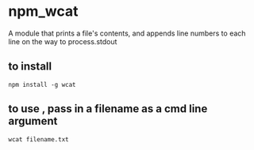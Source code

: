 npm_wcat
========

A module that prints a file's contents, and appends line numbers to each line on the way to process.stdout

## to install 

    npm install -g wcat
    
## to use , pass in a filename as a cmd line argument

    wcat filename.txt

    
